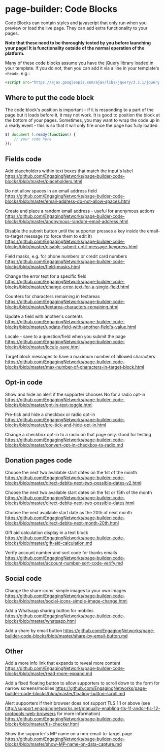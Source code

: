 # page-builder: Code Blocks

Code Blocks can contain styles and javascript that only run when you preview or load the live page. They can add extra functionality to your pages.

**Note that these need to be thoroughly tested by you before launching your page! It is functionality outside of the normal operation of the platform.**

Many of these code blocks assume you have the jQuery library loaded in your template. If you do not, then you can add it via a line in your template's `<head>`, e.g.:
  
```html
<script src="https://ajax.googleapis.com/ajax/libs/jquery/3.3.1/jquery.min.js"></script>
```
## Where to put the code block
The code block's position is important - if it is responding to a part of the page but it loads before it, it may not work. It is good to position the block at the bottom of your pages. Sometimes, you may want to wrap the code up in a ready event - this is so that it will only fire once the page has fully loaded:

```javascript
$( document ).ready(function() {
    // your code here
});
```

## Fields code

Add placeholders within text boxes that match the input's label
https://github.com/EngagingNetworks/page-builder-code-blocks/blob/master/placeholders.html

Do not allow spaces in an email address field
https://github.com/EngagingNetworks/page-builder-code-blocks/blob/master/email-address-do-not-allow-spaces.html

Create and place a random email address - useful for anonymous actions
https://github.com/EngagingNetworks/page-builder-code-blocks/blob/master/anonymous-random-email-address.html

Disable the submit button until the supporter presses a key inside the email-to-target message (to force them to edit it)
https://github.com/EngagingNetworks/page-builder-code-blocks/blob/master/disable-submit-until-message-keypress.html

Field masks, e.g. for phone numbers or credit card numbers
https://github.com/EngagingNetworks/page-builder-code-blocks/blob/master/field-masks.html

Change the error text for a specific field
https://github.com/EngagingNetworks/page-builder-code-blocks/blob/master/change-error-text-for-a-single-field.html

Counters for characters remaining in textareas
https://github.com/EngagingNetworks/page-builder-code-blocks/blob/master/textarea-characters-remaining.html

Update a field with another's contents
https://github.com/EngagingNetworks/page-builder-code-blocks/blob/master/update-field-with-another-field's-value.html

Locale - save to a question/field when you submit the page
https://github.com/EngagingNetworks/page-builder-code-blocks/blob/master/locale-save.html

Target block messages to have a maximum number of allowed characters
https://github.com/EngagingNetworks/page-builder-code-blocks/blob/master/max-number-of-characters-in-target-block.html

## Opt-in code

Show and hide an alert if the supporter chooses No for a radio opt-in
https://github.com/EngagingNetworks/page-builder-code-blocks/blob/master/opt-in-text-toggle.html

Pre-tick and hide a checkbox or radio opt-in
https://github.com/EngagingNetworks/page-builder-code-blocks/blob/master/pre-tick-and-hide-opt-in.html

Change a checkbox opt-in to a radio on that page only. Good for testing
https://github.com/EngagingNetworks/page-builder-code-blocks/blob/master/convert-opt-in-checkbox-to-radio.md

## Donation pages code

Choose the next two available start dates on the 1st of the month
https://github.com/EngagingNetworks/page-builder-code-blocks/blob/master/direct-debits-next-two-possible-dates-v2.html

Choose the next two available start dates on the 1st or 15th of the month
https://github.com/EngagingNetworks/page-builder-code-blocks/blob/master/direct-debits-next-two-possible-dates.html

Choose the next available start date as the 20th of next month
https://github.com/EngagingNetworks/page-builder-code-blocks/blob/master/direct-debits-next-month-20th.html

Gift aid calculation display in a text block
https://github.com/EngagingNetworks/page-builder-code-blocks/blob/master/gift-aid-calculation.md

Verify account number and sort code for thanks emails
https://github.com/EngagingNetworks/page-builder-code-blocks/blob/master/account-number-sort-code-verify.md

## Social code

Change the share icons' simple images to your own images
https://github.com/EngagingNetworks/page-builder-code-blocks/blob/master/social-icons-simple-image-change.html

Add a Whatsapp sharing button for mobiles
https://github.com/EngagingNetworks/page-builder-code-blocks/blob/master/whatsapp.html

Add a share by email button
https://github.com/EngagingNetworks/page-builder-code-blocks/blob/master/share-by-email-button.md

## Other

Add a more info link that expands to reveal more content
https://github.com/EngagingNetworks/page-builder-code-blocks/blob/master/read-more-expand.md

Add a fixed floating button to allow supporters to scroll down to the form for narrow screens/mobiles
https://github.com/EngagingNetworks/page-builder-code-blocks/blob/master/floating-button-scroll.md

Alert supporters if their browser does not support TLS 1.1 or above (see http://support.engagingnetworks.net/manually-enabling-tls-11-andor-tls-12-protocols-web-browsers for more information)
https://github.com/EngagingNetworks/page-builder-code-blocks/blob/master/tls-checker.html

Show the supporter's MP name on a non-email-to-target page
https://github.com/EngagingNetworks/page-builder-code-blocks/blob/master/show-MP-name-on-data-capture.md
